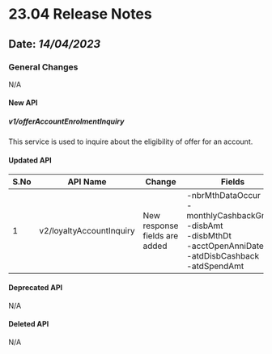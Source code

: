 # 23.04 Release Notes

## Date: *14/04/2023*

### General Changes

N/A

#### New API

##### *v1/offerAccountEnrolmentInquiry*

This service is used to inquire about the eligibility of offer for an account.

#### Updated API

| S.No | API Name                 | Change                        | Fields                                                                                                                                    |
|------|--------------------------|-------------------------------|-------------------------------------------------------------------------------------------------------------------------------------------|
| 1    | v2/loyaltyAccountInquiry | New response fields are added | -nbrMthDataOccur<br/> -monthlyCashbackGroup<br/> -disbAmt<br/> -disbMthDt<br/> -acctOpenAnniDate<br/> -atdDisbCashback<br/> -atdSpendAmt  |

#### Deprecated API

N/A

#### Deleted API

N/A